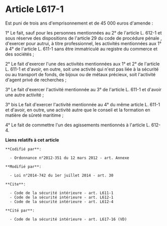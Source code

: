 # Article L617-1

Est puni de trois ans d'emprisonnement et de 45 000 euros d'amende : 

1° Le fait, sauf pour les personnes mentionnées au 2° de l'article L. 612-1 et sous réserve des dispositions de l'article 29
du code de procédure pénale , d'exercer pour autrui, à titre professionnel, les activités mentionnées aux 1° à 4° de
l'article L. 611-1 sans être immatriculé au registre du commerce et des sociétés ; 

2° Le fait d'exercer l'une des activités mentionnées aux 1° et 2° de l'article L. 611-1 et d'avoir, en outre, soit une
activité qui n'est pas liée à la sécurité ou au transport de fonds, de bijoux ou de métaux précieux, soit l'activité d'agent
privé de recherches ; 

3° Le fait d'exercer l'activité mentionnée au 3° de l'article L. 611-1 et d'avoir une autre activité ; 

3° bis Le fait d'exercer l'activité mentionnée au 4° du même article L. 611-1 et d'avoir, en outre, une activité autre que le
conseil et la formation en matière de sûreté maritime ; 

4° Le fait de commettre l'un des agissements mentionnés à l'article L. 612-4.

**Liens relatifs à cet article**

	**Codifié par**:

	  - Ordonnance n°2012-351 du 12 mars 2012 - art. Annexe

	**Modifié par**:

	  - Loi n°2014-742 du 1er juillet 2014 - art. 30

	**Cite**:

	  - Code de la sécurité intérieure - art. L611-1
	  - Code de la sécurité intérieure - art. L612-1
	  - Code de la sécurité intérieure - art. L612-4

	**Cité par**:

	  - Code de la sécurité intérieure - art. L617-16 (VD)
